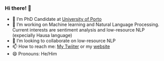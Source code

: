 ### Hi there! 👋

- 🔭 I’m PhD Candidate at [University of Porto](https://www.up.pt/)
- 🌱 I’m working on Machine learning and Natural Language Processing. Current interests are sentiment analysis and low-resource NLP (expecially Hausa language)
- 👯 I’m looking to collaborate on low-resource NLP 
- 📫 How to reach me: [My Twiiter](https://twitter.com/Shmuhammadd) or my [website](https://www.shmuhammad.com/)
- 😄 Pronouns: He/Him

